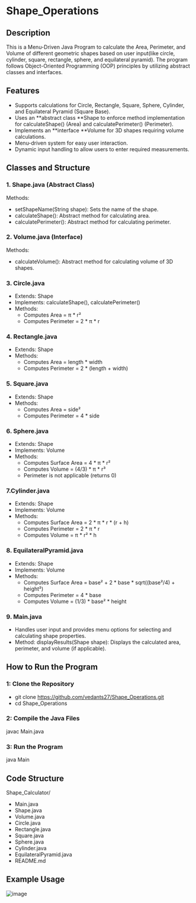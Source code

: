 # Shape_Operations 


## Description 
This is a Menu-Driven Java Program to calculate the Area, Perimeter, and Volume of different geometric shapes based on user input(like circle, cylinder, square, rectangle, sphere, and equilateral pyramid). The program follows Object-Oriented Programming (OOP) principles by utilizing abstract classes and interfaces.


## Features
- Supports calculations for Circle, Rectangle, Square, Sphere, Cylinder, and Equilateral Pyramid (Square Base).
- Uses an **abstract class **Shape to enforce method implementation for calculateShape() (Area) and calculatePerimeter() (Perimeter).
- Implements an **interface **Volume for 3D shapes requiring volume calculations.
- Menu-driven system for easy user interaction.
- Dynamic input handling to allow users to enter required measurements.


## Classes and Structure
### 1. Shape.java (Abstract Class)
   Methods:
   - setShapeName(String shape): Sets the name of the shape.
   - calculateShape(): Abstract method for calculating area.
   - calculatePerimeter(): Abstract method for calculating perimeter.

### 2. Volume.java (Interface)
  Methods:
  - calculateVolume(): Abstract method for calculating volume of 3D shapes.

### 3. Circle.java
   - Extends: Shape
   - Implements: calculateShape(), calculatePerimeter()
   - Methods:
     - Computes Area = π * r²
     - Computes Perimeter = 2 * π * r

### 4. Rectangle.java
  - Extends: Shape
  - Methods:
     - Computes Area = length * width
     - Computes Perimeter = 2 * (length + width)
   
### 5. Square.java
  - Extends: Shape
  - Methods:
     - Computes Area = side²
     - Computes Perimeter = 4 * side

### 6. Sphere.java
  - Extends: Shape
  - Implements: Volume
  - Methods:
     - Computes Surface Area = 4 * π * r²
     - Computes Volume = (4/3) * π * r³
     - Perimeter is not applicable (returns 0)
   
### 7.Cylinder.java
  - Extends: Shape
  - Implements: Volume
  - Methods:
     - Computes Surface Area = 2 * π * r * (r + h)
     - Computes Perimeter = 2 * π * r
     - Computes Volume = π * r² * h

### 8. EquilateralPyramid.java
  - Extends: Shape
  - Implements: Volume
  - Methods:
    - Computes Surface Area = base² + 2 * base * sqrt((base²/4) + height²)
    - Computes Perimeter = 4 * base
    - Computes Volume = (1/3) * base² * height

### 9. Main.java
  - Handles user input and provides menu options for selecting and calculating shape properties.
  - Method: displayResults(Shape shape): Displays the calculated area, perimeter, and volume (if applicable).


## How to Run the Program
### 1: Clone the Repository
  - git clone https://github.com/vedants27/Shape_Operations.git
  - cd Shape_Operations
### 2: Compile the Java Files
  javac Main.java
### 3: Run the Program
  java Main


## Code Structure
Shape_Calculator/
- Main.java
- Shape.java
- Volume.java
- Circle.java
- Rectangle.java
- Square.java
- Sphere.java
- Cylinder.java
- EquilateralPyramid.java
- README.md


## Example Usage

![image](https://github.com/user-attachments/assets/cdf03a03-7a18-499a-815e-55814a3e2d24)





        







